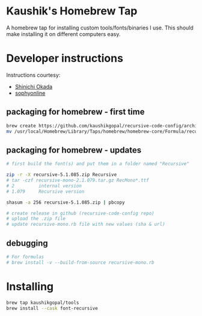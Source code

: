 # Kaushik's Homebrew Tap

A homebrew tap for installing custom tools/fonts/binaries I use. This should make installing it on different computers easy.

# Developer instructions

Instructions courtesy:

* [Shinichi Okada](https://betterprogramming.pub/a-step-by-step-guide-to-create-homebrew-taps-from-github-repos-f33d3755ba74)
* [sophyonline](http://sophyonline.com/blog/index.php/2018/03/19/create-a-local-formula-for-homebrew-tap-it/)

## packaging for homebrew - first time

```sh
brew create https://github.com/kaushikgopal/recursive-code-config/archive/refs/tags/v2.1.079.tar.gz
mv /usr/local/Homebrew/Library/Taps/homebrew/homebrew-core/Formula/recursive-code-config.rb ./
```

## packaging for homebrew - updates

```sh
# first build the font(s) and put them in a folder named "Recursive"

zip -r -X recursive-5.1.085.zip Recursive
# tar -czf recursive-mono-2.1.079.tar.gz RecMono*.ttf
# 2         internal version
# 1.079     Recursive version

shasum -a 256 recursive-5.1.085.zip | pbcopy

# create release in github (recursive-code-config repo)
# upload the .zip file
# update recursive-mono.rb file with new values (sha & url)
```

## debugging

```sh
# For formulas
# brew install -v --build-from-source recursive-mono.rb
```

# Installing

```sh
brew tap kaushikgopal/tools
brew install --cask font-recursive
```

